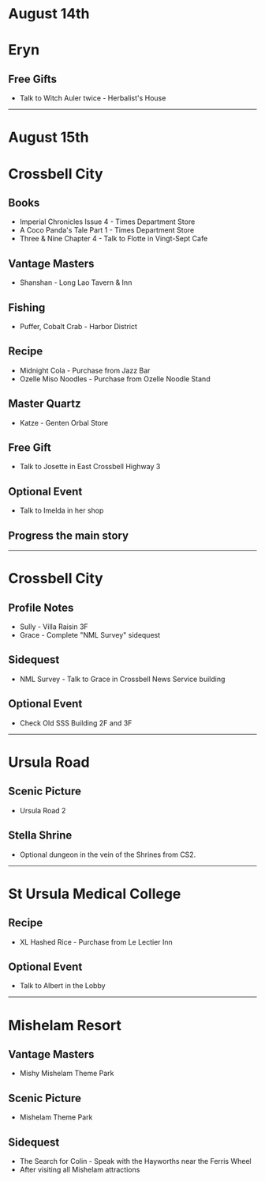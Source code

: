 # August 14th
# Eryn
## Free Gifts
- Talk to Witch Auler twice - Herbalist's House

----------------------------------------------------------------------------------

# August 15th
# Crossbell City
## Books
- Imperial Chronicles Issue 4 - Times Department Store
- A Coco Panda's Tale Part 1 - Times Department Store
- Three & Nine Chapter 4 - Talk to Flotte in Vingt-Sept Cafe
## Vantage Masters
- Shanshan - Long Lao Tavern & Inn
## Fishing
- Puffer, Cobalt Crab - Harbor District
## Recipe
- Midnight Cola - Purchase from Jazz Bar
- Ozelle Miso Noodles - Purchase from Ozelle Noodle Stand
## Master Quartz
- Katze - Genten Orbal Store
## Free Gift
- Talk to Josette in East Crossbell Highway 3
## Optional Event
- Talk to Imelda in her shop

## Progress the main story

----------------------------------------------------------------------------------

# Crossbell City
## Profile Notes
- Sully - Villa Raisin 3F
- Grace - Complete "NML Survey" sidequest
## Sidequest
- NML Survey - Talk to Grace in Crossbell News Service building
## Optional Event
- Check Old SSS Building 2F and 3F

----------------------------------------------------------------------------------

# Ursula Road
## Scenic Picture
- Ursula Road 2
## Stella Shrine
- Optional dungeon in the vein of the Shrines from CS2.

----------------------------------------------------------------------------------

# St Ursula Medical College
## Recipe
- XL Hashed Rice - Purchase from Le Lectier Inn
## Optional Event
- Talk to Albert in the Lobby

----------------------------------------------------------------------------------

# Mishelam Resort
## Vantage Masters
- Mishy  Mishelam Theme Park
## Scenic Picture
- Mishelam Theme Park
## Sidequest
- The Search for Colin - Speak with the Hayworths near the Ferris Wheel
 - After visiting all Mishelam attractions